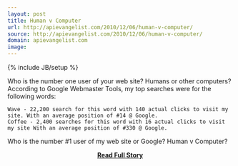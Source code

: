```yaml
---
layout: post
title: Human v Computer
url: http://apievangelist.com/2010/12/06/human-v-computer/
source: http://apievangelist.com/2010/12/06/human-v-computer/
domain: apievangelist.com
image: 
---
```

{% include JB/setup %}<p>Who is the number one user of your web site? Humans or other computers?
According to Google Webmaster Tools, my top searches were for the following words:

	Wave - 22,200 search for this word with 140 actual clicks to visit my site. With an average position of #14 @ Google.
	Coffee - 2,400 searches for this word with 16 actual clicks to visit my site With an average position of #330 @ Google.

Who is the number #1 user of my web site or Google? Human v Computer?</p>
<center><p><a href="http://apievangelist.com/2010/12/06/human-v-computer/" style='padding:25px; font-sze:18px; font-weight: bold;'>Read Full Story</a></p></center>
